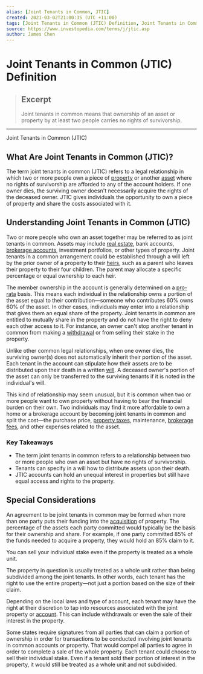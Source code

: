 ```yaml
---
alias: [Joint Tenants in Common, JTIC]
created: 2021-03-02T21:00:35 (UTC +11:00)
tags: [Joint Tenants in Common (JTIC) Definition, Joint Tenants in Common (JTIC)]
source: https://www.investopedia.com/terms/j/jtic.asp
author: James Chen
---
```


# Joint Tenants in Common (JTIC) Definition

> ## Excerpt
> Joint tenants in common means that ownership of an asset or property by at least two people carries no rights of survivorship.

---

Joint Tenants in Common (JTIC)
## What Are Joint Tenants in Common (JTIC)?

The term joint tenants in common (JTIC) refers to a legal relationship in which two or more people own a piece of [property](https://www.investopedia.com/terms/p/property.asp) or another [asset](https://www.investopedia.com/terms/a/asset.asp) where no rights of survivorship are afforded to any of the account holders. If one owner dies, the surviving owner doesn't necessarily acquire the rights of the deceased owner. JTIC gives individuals the opportunity to own a piece of property and share the costs associated with it.

## Understanding Joint Tenants in Common (JTIC)

Two or more people who own an asset together may be referred to as joint tenants in common. Assets may include [real estate](https://www.investopedia.com/terms/r/realestate.asp), bank accounts, [brokerage accounts](https://www.investopedia.com/terms/b/brokerageaccount.asp), investment portfolios, or other types of property. Joint tenants in a common arrangement could be established through a will left by the prior owner of a property to their [heirs](https://www.investopedia.com/terms/h/heir.asp), such as a parent who leaves their property to their four children. The parent may allocate a specific percentage or equal ownership to each heir.

The member ownership in the account is generally determined on a [pro-rata](https://www.investopedia.com/terms/p/pro-rata.asp) basis. This means each individual in the relationship owns a portion of the asset equal to their contribution—someone who contributes 60% owns 60% of the asset. In other cases, individuals may enter into a relationship that gives them an equal share of the property. Joint tenants in common are entitled to mutually share in the property and do not have the right to deny each other access to it. For instance, an owner can't stop another tenant in common from making a [withdrawal](https://www.investopedia.com/terms/w/withdrawal.asp) or from selling their stake in the property.

Unlike other common legal relationships, when one owner dies, the surviving owner(s) does not automatically inherit their portion of the asset. Each tenant in the account can stipulate how their assets are to be distributed upon their death in a written [will](https://www.investopedia.com/terms/w/will.asp). A deceased owner's portion of the asset can only be transferred to the surviving tenants if it is noted in the individual's will.

This kind of relationship may seem unusual, but it is common when two or more people want to own property without having to bear the financial burden on their own. Two individuals may find it more affordable to own a home or a brokerage account by becoming joint tenants in common and split the cost—the purchase price, [property taxes](https://www.investopedia.com/terms/p/propertytax.asp), maintenance, [brokerage fees](https://www.investopedia.com/terms/b/brokerage-fee.asp), and other expenses related to the asset.

### Key Takeaways

-   The term joint tenants in common refers to a relationship between two or more people who own an asset but have no rights of survivorship.
-   Tenants can specify in a will how to distribute assets upon their death. 
-   JTIC accounts can hold an unequal interest in properties but still have equal access and rights to the property. 

## Special Considerations

An agreement to be joint tenants in common may be formed when more than one party puts their funding into the [acquisition](https://www.investopedia.com/terms/a/acquisition.asp) of property. The percentage of the assets each party committed would typically be the basis for their ownership and share. For example, if one party committed 85% of the funds needed to acquire a property, they would hold an 85% claim to it.

You can sell your individual stake even if the property is treated as a whole unit.

The property in question is usually treated as a whole unit rather than being subdivided among the joint tenants. In other words, each tenant has the right to use the entire property—not just a portion based on the size of their claim.

Depending on the local laws and type of account, each tenant may have the right at their discretion to tap into resources associated with the joint property or [account](https://www.investopedia.com/terms/a/account.asp). This can include withdrawals or even the sale of their interest in the property.

Some states require signatures from all parties that can claim a portion of ownership in order for transactions to be conducted involving joint tenants in common accounts or property. That would compel all parties to agree in order to complete a sale of the whole property. Each tenant could choose to sell their individual stake. Even if a tenant sold their portion of interest in the property, it would still be treated as a whole unit and not subdivided.
